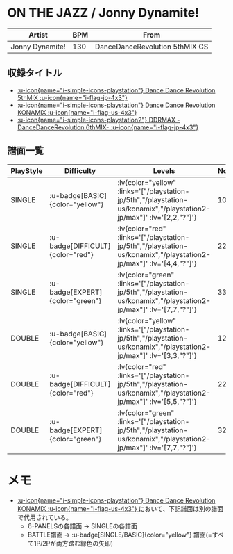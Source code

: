 # ON THE JAZZ / Jonny Dynamite!

|Artist|BPM|From|
|------|---|----|
|Jonny Dynamite!|130|DanceDanceRevolution 5thMIX CS|

## 収録タイトル

- [ :u-icon{name="i-simple-icons-playstation"} Dance Dance Revolution 5thMIX :u-icon{name="i-flag-jp-4x3"} ](/playstation-jp/5th)
- [ :u-icon{name="i-simple-icons-playstation"} Dance Dance Revolution KONAMIX :u-icon{name="i-flag-us-4x3"} ](/playstation-us/konamix)
- [ :u-icon{name="i-simple-icons-playstation2"} DDRMAX -DanceDanceRevolution 6thMIX- :u-icon{name="i-flag-jp-4x3"} ](/playstation2-jp/max)

## 譜面一覧

|PlayStyle|Difficulty|Levels|Notes|Movie|
|---------|----------|------|-----|-----|
|SINGLE| :u-badge[BASIC]{color="yellow"} | :lv{color="yellow" :links='["/playstation-jp/5th","/playstation-us/konamix","/playstation2-jp/max"]' :lv='[2,2,"?"]'} |108/0||
|SINGLE| :u-badge[DIFFICULT]{color="red"} | :lv{color="red" :links='["/playstation-jp/5th","/playstation-us/konamix","/playstation2-jp/max"]' :lv='[4,4,"?"]'} |220/0||
|SINGLE| :u-badge[EXPERT]{color="green"} | :lv{color="green" :links='["/playstation-jp/5th","/playstation-us/konamix","/playstation2-jp/max"]' :lv='[7,7,"?"]'} |331/0||
|DOUBLE| :u-badge[BASIC]{color="yellow"} | :lv{color="yellow" :links='["/playstation-jp/5th","/playstation-us/konamix","/playstation2-jp/max"]' :lv='[3,3,"?"]'} |121/0||
|DOUBLE| :u-badge[DIFFICULT]{color="red"} | :lv{color="red" :links='["/playstation-jp/5th","/playstation-us/konamix","/playstation2-jp/max"]' :lv='[5,5,"?"]'} |220/0||
|DOUBLE| :u-badge[EXPERT]{color="green"} | :lv{color="green" :links='["/playstation-jp/5th","/playstation-us/konamix","/playstation2-jp/max"]' :lv='[7,7,"?"]'} |329/0||

# メモ

- [ :u-icon{name="i-simple-icons-playstation"} Dance Dance Revolution KONAMIX :u-icon{name="i-flag-us-4x3"} ](/playstation-us/konamix)において、下記譜面は別の譜面で代用されている。
  - 6-PANELSの各譜面 → SINGLEの各譜面
  - BATTLE譜面 → :u-badge[SINGLE/BASIC]{color="yellow"} 譜面(=すべて1P/2Pが両方踏む緑色の矢印)
